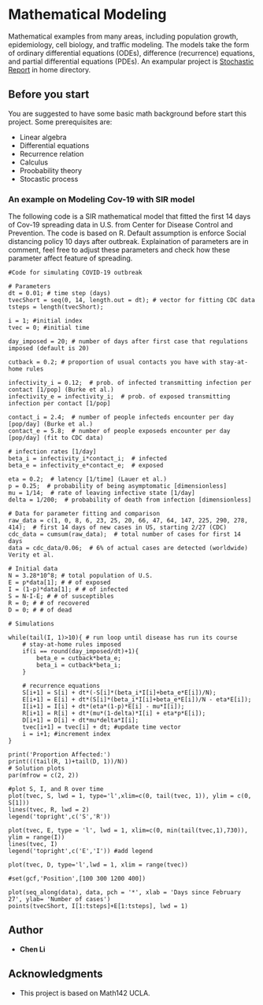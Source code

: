 # Mathematical Modeling

Mathematical examples from many areas, including population growth, epidemiology, cell biology, and traffic modeling. The models take the form of ordinary differential equations (ODEs), difference (recurrence) equations, and partial differential equations (PDEs). 
An exampular project is [Stochastic Report](https://github.com/CChenLi/Mathematical_Models/blob/master/Stochastic%20Report-signed.pdf) in home directory.

## Before you start

You are suggested to have some basic math background before start this project. Some prerequisites are:
* Linear algebra
* Differential equations
* Recurrence relation
* Calculus
* Proobability theory
* Stocastic process


### An example on Modeling Cov-19 with SIR model

The following code is a SIR mathematical model that fitted the first 14 days of Cov-19 spreading data in U.S. 
from Center for Disease Control and Prevention. 
The code is based on R. 
Default assumption is enforce Social distancing policy 10 days after outbreak.
Explaination of parameters are in comment, feel free to adjust these parameters and check how these parameter
affect feature of spreading.

```
#Code for simulating COVID-19 outbreak

# Parameters
dt = 0.01; # time step (days)
tvecShort = seq(0, 14, length.out = dt); # vector for fitting CDC data
tsteps = length(tvecShort);

i = 1; #initial index
tvec = 0; #initial time

day_imposed = 20; # number of days after first case that regulations imposed (default is 20)

cutback = 0.2; # proportion of usual contacts you have with stay-at-home rules

infectivity_i = 0.12;  # prob. of infected transmitting infection per contact [1/pop] (Burke et al.)
infectivity_e = infectivity_i;  # prob. of exposed transmitting infection per contact [1/pop]

contact_i = 2.4;  # number of people infecteds encounter per day [pop/day] (Burke et al.)
contact_e = 5.8;  # number of people exposeds encounter per day [pop/day] (fit to CDC data)

# infection rates [1/day]
beta_i = infectivity_i*contact_i;  # infected
beta_e = infectivity_e*contact_e;  # exposed

eta = 0.2;  # latency [1/time] (Lauer et al.)
p = 0.25;  # probability of being asymptomatic [dimensionless]
mu = 1/14;  # rate of leaving infective state [1/day]
delta = 1/200;  # probability of death from infection [dimensionless]

# Data for parameter fitting and comparison
raw_data = c(1, 0, 8, 6, 23, 25, 20, 66, 47, 64, 147, 225, 290, 278, 414);  # first 14 days of new cases in US, starting 2/27 (CDC)
cdc_data = cumsum(raw_data);  # total number of cases for first 14 days
data = cdc_data/0.06;  # 6% of actual cases are detected (worldwide) Verity et al.

# Initial data
N = 3.28*10^8; # total population of U.S.
E = p*data[1]; # # of exposed 
I = (1-p)*data[1]; # # of infected
S = N-I-E; # # of susceptibles
R = 0; # # of recovered
D = 0; # # of dead

# Simulations

while(tail(I, 1)>10){ # run loop until disease has run its course
    # stay-at-home rules imposed
    if(i == round(day_imposed/dt)+1){
        beta_e = cutback*beta_e;
        beta_i = cutback*beta_i;
    }
        
    # recurrence equations
    S[i+1] = S[i] + dt*(-S[i]*(beta_i*I[i]+beta_e*E[i])/N);
    E[i+1] = E[i] + dt*(S[i]*(beta_i*I[i]+beta_e*E[i])/N - eta*E[i]);
    I[i+1] = I[i] + dt*(eta*(1-p)*E[i] - mu*I[i]);
    R[i+1] = R[i] + dt*(mu*(1-delta)*I[i] + eta*p*E[i]);
    D[i+1] = D[i] + dt*mu*delta*I[i];
    tvec[i+1] = tvec[i] + dt; #update time vector
    i = i+1; #increment index
}

print('Proportion Affected:')
print(((tail(R, 1)+tail(D, 1))/N))
# Solution plots
par(mfrow = c(2, 2))

#plot S, I, and R over time
plot(tvec, S, lwd = 1, type='l',xlim=c(0, tail(tvec, 1)), ylim = c(0, S[1]))
lines(tvec, R, lwd = 2)
legend('topright',c('S','R')) 

plot(tvec, E, type = 'l', lwd = 1, xlim=c(0, min(tail(tvec,1),730)), ylim = range(I))
lines(tvec, I)
legend('topright',c('E','I')) #add legend

plot(tvec, D, type='l',lwd = 1, xlim = range(tvec))

#set(gcf,'Position',[100 300 1200 400])

plot(seq_along(data), data, pch = '*', xlab = 'Days since February 27', ylab= 'Number of cases')
points(tvecShort, I[1:tsteps]+E[1:tsteps], lwd = 1)
```

## Author

* **Chen Li** 


## Acknowledgments

* This project is based on Math142 UCLA.
